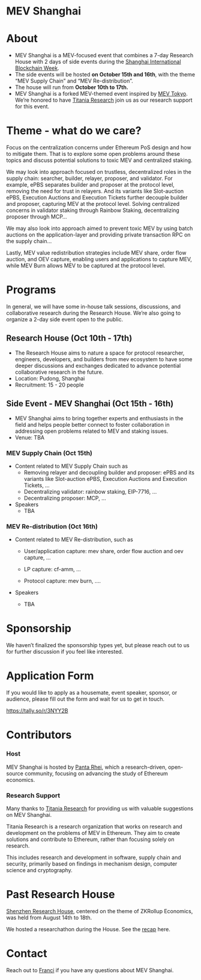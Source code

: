 # MEV Shanghai

# About

- MEV Shanghai is a MEV-focused event that combines a 7-day Research House with 2 days of side events during the [Shanghai International Blockchain Week](https://x.com/WXblockchain/status/1802607014595674207).
- The side events will be hosted **on October 15th and 16th**, with the theme “MEV Supply Chain” and “MEV Re-distribution”.
- The house will run from **October 10th to 17th.**
- MEV Shanghai is a forked MEV-themed event inspired by [MEV Tokyo](https://github.com/titania-research-labs/mev-tokyo/tree/main?tab=readme-ov-file). We’re honored to have [Titania Research](https://titaniaresear.ch/) join us as our research support for this event.

# Theme - what do we care?

Focus on the centralization concerns under Ethereum PoS design and how to mitigate them. That is to explore some open problems around these topics and discuss potential solutions to toxic MEV and centralized staking.

We may look into approach focused on trustless, decentralized roles in the supply chain: searcher, builder, relayer, proposer, and validator. For example, ePBS separates builder and proposer at the protocol level, removing the need for trust in relayers. And its variants like Slot-auction ePBS, Execution Auctions and Execution Tickets further decouple builder and proposer, capturing MEV at the protocol level. Solving centralized concerns in validator staking through Rainbow Staking, decentralizing proposer through MCP…

We may also look into approach aimed to prevent toxic MEV by using batch auctions on the application-layer and providing private transaction RPC on the supply chain...

Lastly, MEV value redistribution strategies include MEV share, order flow auction, and OEV capture, enabling users and applications to capture MEV, while MEV Burn allows MEV to be captured at the protocol level.

# Programs

In general, we will have some in-house talk sessions, discussions, and collaborative research during the Research House. We’re also going to organize a 2-day side event open to the public.

## Research House (Oct 10th - 17th)

- The Research House aims to nature a space for protocol researcher, engineers, developers, and builders from mev ecosystem to have some deeper discussions and exchanges dedicated to advance potential collaborative research in the future.
- Location: Pudong, Shanghai
- Recruitment: 15 - 20 people

## Side Event - MEV Shanghai (Oct 15th - 16th)

- MEV Shanghai aims to bring together experts and enthusiasts in the field and helps people better connect to foster collaboration in addressing open problems related to MEV and staking issues.
- Venue: TBA

### MEV Supply Chain (Oct 15th)

- Content related to MEV Supply Chain such as
  - Removing relayer and decoupling builder and proposer: ePBS and its variants like Slot-auction ePBS, Execution Auctions and Execution Tickets, …
  - Decentralizing validator: rainbow staking, EIP-7716, …
  - Decentralizing proposer: MCP, …
- Speakers
  - TBA

### MEV Re-distribution (Oct 16th)

- Content related to MEV Re-distribution, such as

  - User/application capture: mev share, order flow auction and oev capture, …

  - LP capture: cf-amm, …

  - Protocol capture: mev burn, ….

- Speakers
  - TBA

# Sponsorship

We haven’t finalized the sponsorship types yet, but please reach out to us for further discussion if you feel like interested. 

# Application Form

If you would like to apply as a housemate, event speaker, sponsor, or audience, please fill out the form and wait for us to get in touch.

https://tally.so/r/3NYY2B

# Contributors

### Host

MEV Shanghai is hosted by [Panta Rhei](https://www.notion.so/Panta-Rhei-Homepage-880ec73dc0d343639bf0a5a7e1d2ab41?pvs=21), which a research-driven, open-source community, focusing on advancing the study of Ethereum economics.

### Research Support

Many thanks to [Titania Research](https://titaniaresear.ch/) for providing us with valuable suggestions on MEV Shanghai.

Titania Research is a research organization that works on research and development on the problems of MEV in Ethereum. They aim to create solutions and contribute to Ethereum, rather than focusing solely on research.

This includes research and development in software, supply chain and security, primarily based on findings in mechanism design, computer science and cryptography.

# Past Research House

[Shenzhen Research House](https://www.notion.so/Shenzhen-Researcher-House-ZKRollup-Economics-5a8cc68a38c64de1afe7ce07f52415d8?pvs=21), centered on the theme of ZKRollup Economics, was held from August 14th to 18th.

We hosted a researchathon during the House. See the [recap](https://x.com/Franci_Deng/status/1829188872217174143) here.

# Contact

Reach out to [Franci](https://t.me/FrancixDeng) if you have any questions about MEV Shanghai.
